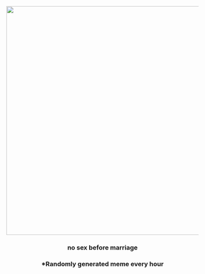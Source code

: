 <p align="center">
        <img src="https://i.redd.it/70cx0u9m7yb91.jpg" width="600" height="600">
        </p>
        <h3 align="center">no sex before marriage</h3>
        <h3 align="center">*Randomly generated meme every hour</h3>
    